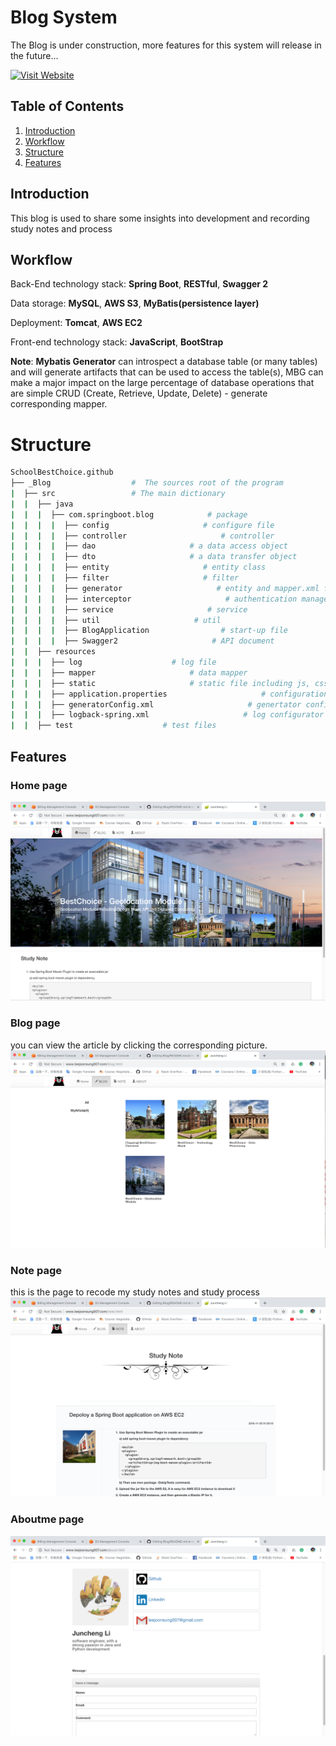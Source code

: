 # Blog System
The Blog is under construction, more features for this system will release in the future...

[![Visit Website](https://img.shields.io/badge/website-open-blue.svg)](http://www.leejoonsung007.com) 

## Table of Contents
1. [Introduction](https://github.com/leejoonsung007/School/#introdution)
2. [Workflow](https://github.com/leejoonsung007/School/#workflow)
3. [Structure](https://github.com/leejoonsung007/School/#structure)
4. [Features](https://github.com/leejoonsung007/School/#features)

## Introduction

This blog is used to share some insights into development and recording study notes and process

## Workflow
Back-End technology stack: **Spring Boot**, **RESTful**, **Swagger 2**

Data storage: **MySQL**, **AWS S3**, **MyBatis(persistence layer)**

Deployment: **Tomcat**, **AWS EC2**

Front-end technology stack: **JavaScript**, **BootStrap**

**Note**: **Mybatis Generator** can introspect a database table (or many tables) and will generate artifacts that can be used to access the table(s), MBG can make a major impact on the large percentage of database operations that are simple CRUD
(Create, Retrieve, Update, Delete) - generate corresponding mapper. 

# Structure
```bash
SchoolBestChoice.github
├── _Blog	               #  The sources root of the program 
|  ├── src	               # The main dictionary 
|  |  ├── java                   
|  |  |  ├── com.springboot.blog            # package
|  |  |  |  ├── config                     # configure file
|  |  |  |  ├── controller                     # controller
|  |  |  |  ├── dao                     # a data access object
|  |  |  |  ├── dto                     # a data transfer object
|  |  |  |  ├── entity                     # entity class
|  |  |  |  ├── filter                     # filter
|  |  |  |  ├── generator                     # entity and mapper.xml file genrator
|  |  |  |  ├── interceptor                     # authentication management
|  |  |  |  ├── service                     # service
|  |  |  |  ├── util                     # util
|  |  |  |  ├── BlogApplication                # start-up file
|  |  |  |  ├── Swagger2                     # API document
|  |  ├── resources                     
|  |  |  ├── log                    # log file
|  |  |  ├── mapper                     # data mapper
|  |  |  ├── static                     # static file including js, css, html
|  |  |  ├── application.properties                     # configuration file
|  |  |  ├── generatorConfig.xml                     # genertator configuration file
|  |  |  ├── logback-spring.xml                     # log configurator fil
|  |  ├── test                    # test files
```
## Features
### Home page
![Default Type on Strap blog](https://github.com/leejoonsung007/Blog/blob/master/screenshot/Screenshot%202018-11-05%20at%2000.44.51.png)

### Blog page
you can view the article by clicking the corresponding picture.
![Default Type on Strap blog](https://github.com/leejoonsung007/Blog/blob/master/screenshot/Screenshot%202018-11-05%20at%2000.45.03.png)

### Note page
this is the page to recode my study notes and study process
![Default Type on Strap blog](https://github.com/leejoonsung007/Blog/blob/master/screenshot/Screenshot%202018-11-05%20at%2000.45.14.png)

### Aboutme page
![Default Type on Strap blog](https://github.com/leejoonsung007/Blog/blob/master/screenshot/Screenshot%202018-11-05%20at%2000.45.30.png)

